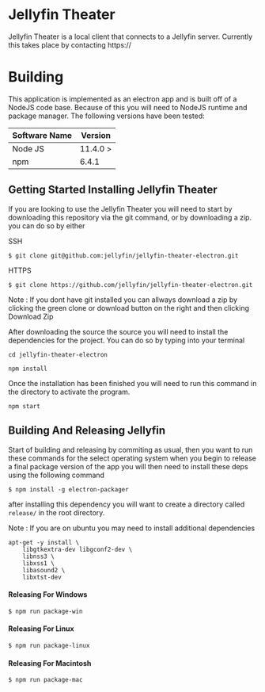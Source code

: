 # Jellyfin Theater

Jellyfin Theater is a local client that connects to a Jellyfin server. 
Currently this takes place by contacting https://
# Building

This application is implemented as an electron app and is built off of 
a NodeJS code base. Because of this you will need to NodeJS runtime and
package manager. The following versions have been tested: 

| Software Name | Version          |
| ------------- | ---------------- |
| Node JS       | 11.4.0 >         |
| npm           | 6.4.1            |



## Getting Started Installing Jellyfin Theater

If you are looking to use the Jellyfin Theater you will need to start by downloading this repository via the git command, or by downloading a zip. you can do so by either 

SSH

```
$ git clone git@github.com:jellyfin/jellyfin-theater-electron.git
```

HTTPS

```
$ git clone https://github.com/jellyfin/jellyfin-theater-electron.git
```

Note : If you dont have git installed you can allways download a zip by clicking the green clone or download button on the right and then clicking Download Zip

After downloading the source the source you will need to install the dependencies for the project. You can do so by typing into your terminal 

```
cd jellyfin-theater-electron

npm install
```

Once the installation has been finished you will need to run this command in the directory to activate the program.

```
npm start
```

## Building And Releasing Jellyfin

Start of building and releasing by commiting as usual, then you want to run these commands for the select operating system when you begin to release a final package version of the app you will then need to install these deps using the following command

```$ npm install -g electron-packager ```

after installing this dependency you will want to create a directory called ```release/``` in the root directory.


Note :
If you are on ubuntu you may need to install additional dependencies

```
apt-get -y install \
	libgtkextra-dev libgconf2-dev \
	libnss3 \
	libxss1 \
	libasound2 \
	libxtst-dev
```

#### Releasing For Windows

```$ npm run package-win```

#### Releasing For Linux

```$ npm run package-linux```

#### Releasing For Macintosh

```$ npm run package-mac```
